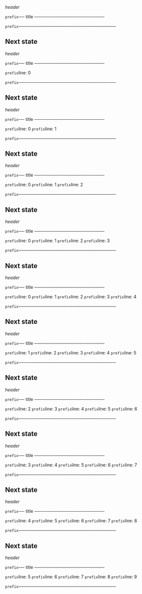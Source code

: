 *header*

`prefix`── title ───────────────────────







`prefix`────────────────────────────────

## Next state 

*header*

`prefix`── title ───────────────────────





`prefix`line: 0

`prefix`────────────────────────────────

## Next state 

*header*

`prefix`── title ───────────────────────




`prefix`line: 0
`prefix`line: 1

`prefix`────────────────────────────────

## Next state 

*header*

`prefix`── title ───────────────────────



`prefix`line: 0
`prefix`line: 1
`prefix`line: 2

`prefix`────────────────────────────────

## Next state 

*header*

`prefix`── title ───────────────────────


`prefix`line: 0
`prefix`line: 1
`prefix`line: 2
`prefix`line: 3

`prefix`────────────────────────────────

## Next state 

*header*

`prefix`── title ───────────────────────

`prefix`line: 0
`prefix`line: 1
`prefix`line: 2
`prefix`line: 3
`prefix`line: 4

`prefix`────────────────────────────────

## Next state 

*header*

`prefix`── title ───────────────────────

`prefix`line: 1
`prefix`line: 2
`prefix`line: 3
`prefix`line: 4
`prefix`line: 5

`prefix`────────────────────────────────

## Next state 

*header*

`prefix`── title ───────────────────────

`prefix`line: 2
`prefix`line: 3
`prefix`line: 4
`prefix`line: 5
`prefix`line: 6

`prefix`────────────────────────────────

## Next state 

*header*

`prefix`── title ───────────────────────

`prefix`line: 3
`prefix`line: 4
`prefix`line: 5
`prefix`line: 6
`prefix`line: 7

`prefix`────────────────────────────────

## Next state 

*header*

`prefix`── title ───────────────────────

`prefix`line: 4
`prefix`line: 5
`prefix`line: 6
`prefix`line: 7
`prefix`line: 8

`prefix`────────────────────────────────

## Next state 

*header*

`prefix`── title ───────────────────────

`prefix`line: 5
`prefix`line: 6
`prefix`line: 7
`prefix`line: 8
`prefix`line: 9

`prefix`────────────────────────────────
